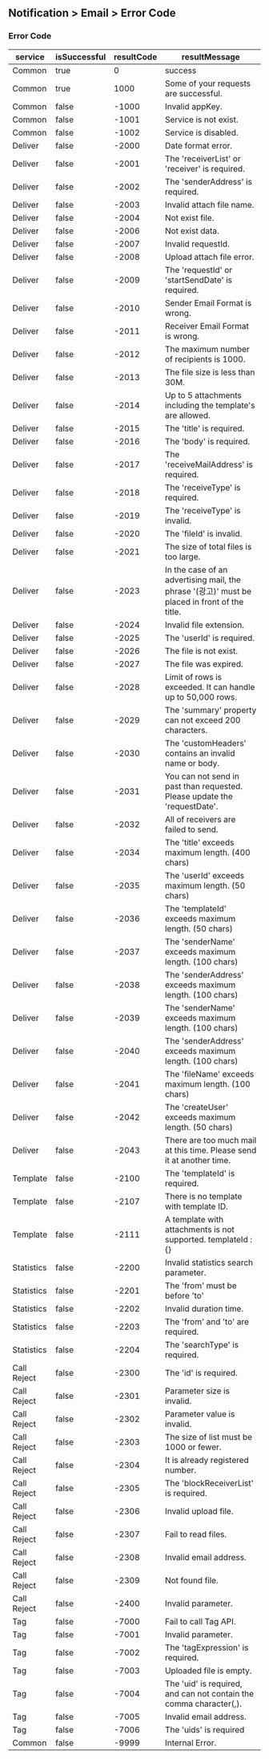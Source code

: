 ## Notification > Email > Error Code

### Error Code
|service|isSuccessful|resultCode|resultMessage|
|-|-|-|-|
|Common|true|0|success|
|Common|true|1000|Some of your requests are successful.|
|Common|false|-1000|Invalid appKey.|
|Common|false|-1001|Service is not exist.|
|Common|false|-1002|Service is disabled.|
|Deliver|false|-2000|Date format error.|
|Deliver|false|-2001|The 'receiverList' or 'receiver' is required.|
|Deliver|false|-2002|The 'senderAddress' is required.|
|Deliver|false|-2003|Invalid attach file name.|
|Deliver|false|-2004|Not exist file.|
|Deliver|false|-2006|Not exist data.|
|Deliver|false|-2007|Invalid requestId.|
|Deliver|false|-2008|Upload attach file error.|
|Deliver|false|-2009|The 'requestId' or 'startSendDate' is required.|
|Deliver|false|-2010|Sender Email Format is wrong.|
|Deliver|false|-2011|Receiver Email Format is wrong.|
|Deliver|false|-2012|The maximum number of recipients is 1000.|
|Deliver|false|-2013|The file size is less than 30M.|
|Deliver|false|-2014|Up to 5 attachments including the template's are allowed.|
|Deliver|false|-2015|The 'title' is required.|
|Deliver|false|-2016|The 'body' is required.|
|Deliver|false|-2017|The 'receiveMailAddress' is required.|
|Deliver|false|-2018|The 'receiveType' is required.|
|Deliver|false|-2019|The 'receiveType' is invalid.|
|Deliver|false|-2020|The 'fileId' is invalid.|
|Deliver|false|-2021|The size of total files is too large.|
|Deliver|false|-2023|In the case of an advertising mail, the phrase '(광고)' must be placed in front of the title.|
|Deliver|false|-2024|Invalid file extension.|
|Deliver|false|-2025|The 'userId' is required.|
|Deliver|false|-2026|The file is not exist.|
|Deliver|false|-2027|The file was expired.|
|Deliver|false|-2028|Limit of rows is exceeded. It can handle up to 50,000 rows.|
|Deliver|false|-2029|The 'summary' property can not exceed 200 characters.|
|Deliver|false|-2030|The 'customHeaders' contains an invalid name or body.|
|Deliver|false|-2031|You can not send in past than requested. Please update the 'requestDate'.|
|Deliver|false|-2032| All of receivers are failed to send.|
|Deliver|false|-2034| The 'title' exceeds maximum length. (400 chars)|
|Deliver|false|-2035| The 'userId' exceeds maximum length. (50 chars)|
|Deliver|false|-2036| The 'templateId' exceeds maximum length. (50 chars)|
|Deliver|false|-2037| The 'senderName' exceeds maximum length. (100 chars)|
|Deliver|false|-2038| The 'senderAddress' exceeds maximum length. (100 chars)|
|Deliver|false|-2039| The 'senderName' exceeds maximum length. (100 chars)|
|Deliver|false|-2040| The 'senderAddress' exceeds maximum length. (100 chars)|
|Deliver|false|-2041| The 'fileName' exceeds maximum length. (100 chars)|
|Deliver|false|-2042| The 'createUser' exceeds maximum length. (50 chars)|
|Deliver|false|-2043| There are too much mail at this time. Please send it at another time.|
|Template|false|-2100|The 'templateId' is required.|
|Template|false|-2107|There is no template with template ID.|
|Template|false|-2111|A template with attachments is not supported. templateId : {}|
|Statistics|false|-2200|Invalid statistics search parameter.|
|Statistics|false|-2201|The 'from' must be before 'to'|
|Statistics|false|-2202|Invalid duration time.|
|Statistics|false|-2203|The 'from' and 'to' are required.|
|Statistics|false|-2204|The 'searchType' is required.|
|Call Reject|false|-2300|The 'id' is required.|
|Call Reject|false|-2301|Parameter size is invalid.|
|Call Reject|false|-2302|Parameter value is invalid.|
|Call Reject|false|-2303|The size of list must be 1000 or fewer.|
|Call Reject|false|-2304|It is already registered number.|
|Call Reject|false|-2305|The 'blockReceiverList' is required.|
|Call Reject|false|-2306|Invalid upload file.|
|Call Reject|false|-2307|Fail to read files.|
|Call Reject|false|-2308|Invalid email address.|
|Call Reject|false|-2309|Not found file.|
|Call Reject|false|-2400|Invalid parameter.|
|Tag|false|-7000|Fail to call Tag API.|
|Tag|false|-7001|Invalid parameter.|
|Tag|false|-7002|The 'tagExpression' is required.|
|Tag|false|-7003|Uploaded file is empty.|
|Tag|false|-7004|The 'uid' is required, and can not contain the comma character(,).|
|Tag|false|-7005|Invalid email address.|
|Tag|false|-7006|The 'uids' is required|
|Common|false|-9999|Internal Error.|
